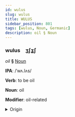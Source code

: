 ```yaml
---
id: wulus
slug: wulus
title: WULUS
sidebar_position: 801
tags: [wulus, Noun, Germanic]
description: oil § Noun
---
```


### wulus&emsp;<span kind="abugida">ʒʃʓ́ʃ</span>

*oil* **§** [Noun](../../tags/Noun)

**IPA**: /ˈwʌ.lʌs/

**Verb**: to be oil

**Noun**: oil

**Modifier**: oil-related

<details>
    <summary>Origin</summary>
    Luxembourgish Ueleg [ˈuə̯.ləɕ]<br/>
    <em>Germanic Language Family</em>
</details>